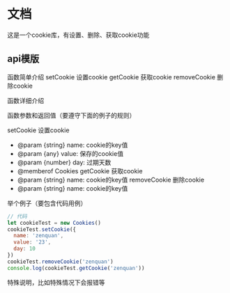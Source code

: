 # 文档
这是一个cookie库，有设置、删除、获取cookie功能

## api模版
函数简单介绍
setCookie 设置cookie
getCookie 获取cookie
removeCookie 删除cookie

函数详细介绍

函数参数和返回值（要遵守下面的例子的规则）

setCookie 设置cookie
  * @param {string} name: cookie的key值
  * @param {any} value: 保存的cookie值
  * @param {number} day: 过期天数
  * @memberof Cookies
getCookie 获取cookie
  * @param {string} name: cookie的key值
removeCookie 删除cookie
  * @param {string} name: cookie的key值
  
举个例子（要包含代码用例）

```js
// 代码
let cookieTest = new Cookies()
cookieTest.setCookie({
  name: 'zenquan',
  value: '23', 
  day: 10
})
cookieTest.removeCookie('zenquan')
console.log(cookieTest.getCookie('zenquan'))
```

特殊说明，比如特殊情况下会报错等

